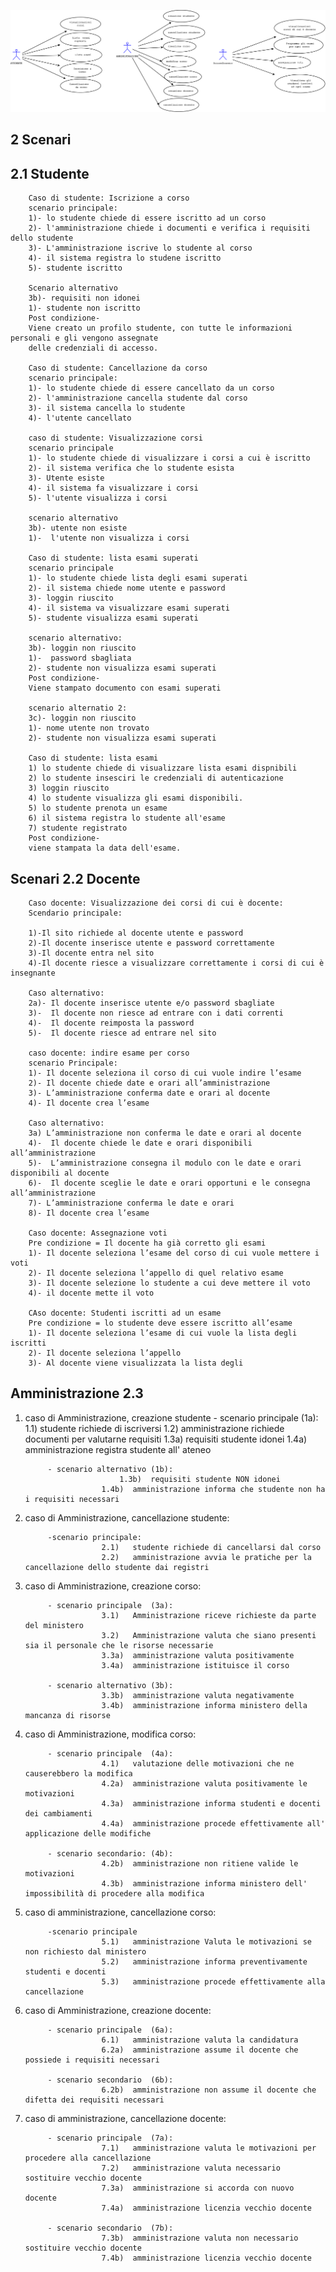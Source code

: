![alt tag](https://github.com/mnarizzano/M1.4.4-p3/blob/main/docs/srs/imgs/usecases.png)


## 2 	Scenari 
## 2.1 Studente

		Caso di studente: Iscrizione a corso
		scenario principale:
		1)- lo studente chiede di essere iscritto ad un corso	
		2)- l'amministrazione chiede i documenti e verifica i requisiti dello studente
		3)- L'amministrazione iscrive lo studente al corso
		4)- il sistema registra lo studene iscritto
		5)- studente iscritto

		Scenario alternativo			
		3b)- requisiti non idonei
		1)- studente non iscritto
		Post condizione-
		Viene creato un profilo studente, con tutte le informazioni personali e gli vengono assegnate
		delle credenziali di accesso.

		Caso di studente: Cancellazione da corso
		scenario principale:
		1)- lo studente chiede di essere cancellato da un corso
		2)- l'amministrazione cancella studente dal corso
		3)- il sistema cancella lo studente 
		4)- l'utente cancellato
	
		caso di studente: Visualizzazione corsi
		scenario principale
		1)- lo studente chiede di visualizzare i corsi a cui è iscritto
		2)- il sistema verifica che lo studente esista
		3)- Utente esiste
		4)- il sistema fa visualizzare i corsi 
		5)- l'utente visualizza i corsi
	
		scenario alternativo
		3b)- utente non esiste
		1)-  l'utente non visualizza i corsi

		Caso di studente: lista esami superati
		scenario principale		
		1)- lo studente chiede lista degli esami superati
		2)- il sistema chiede nome utente e password
		3)- loggin riuscito
		4)- il sistema va visualizzare esami superati
		5)- studente visualizza esami superati

		scenario alternativo:		
		3b)- loggin non riuscito
		1)-  password sbagliata
		2)- studente non visualizza esami superati
		Post condizione-
		Viene stampato documento con esami superati

		scenario alternatio 2:
		3c)- loggin non riuscito
		1)- nome utente non trovato
		2)- studente non visualizza esami superati 

		Caso di studente: lista esami
		1) lo studente chiede di visualizzare lista esami dispnibili
		2) lo studente insesciri le credenziali di autenticazione
		3) loggin riuscito
		4) lo studente visualizza gli esami disponibili.
		5) lo studente prenota un esame
		6) il sistema registra lo studente all'esame
		7) studente registrato
		Post condizione-
		viene stampata la data dell'esame.

## 		Scenari 2.2 Docente

		Caso docente: Visualizzazione dei corsi di cui è docente:
		Scendario principale:
		
		1)-Il sito richiede al docente utente e password
		2)-Il docente inserisce utente e password correttamente
		3)-Il docente entra nel sito
		4)-Il docente riesce a visualizzare correttamente i corsi di cui è insegnante
		
		Caso alternativo:
		2a)- Il docente inserisce utente e/o password sbagliate
		3)-  Il docente non riesce ad entrare con i dati correnti 
		4)-  Il docente reimposta la password
		5)-  Il docente riesce ad entrare nel sito
	
		caso docente: indire esame per corso
		scenario Principale:
		1)- Il docente seleziona il corso di cui vuole indire l’esame
		2)- Il docente chiede date e orari all’amministrazione
		3)- L’amministrazione conferma date e orari al docente
		4)- Il docente crea l’esame
		
		Caso alternativo:
		3a) L’amministrazione non conferma le date e orari al docente
		4)-  Il docente chiede le date e orari disponibili all’amministrazione
		5)-  L’amministrazione consegna il modulo con le date e orari disponibili al docente
		6)-  Il docente sceglie le date e orari opportuni e le consegna all’amministrazione
		7)- L’amministrazione conferma le date e orari
		8)- Il docente crea l’esame
	
		Caso docente: Assegnazione voti
		Pre condizione = Il docente ha già corretto gli esami
		1)- Il docente seleziona l’esame del corso di cui vuole mettere i voti
		2)- Il docente seleziona l’appello di quel relativo esame
		3)- Il docente selezione lo studente a cui deve mettere il voto
		4)- il docente mette il voto

		CAso docente: Studenti iscritti ad un esame 
		Pre condizione = lo studente deve essere iscritto all’esame
		1)- Il docente seleziona l’esame di cui vuole la lista degli iscritti
		2)- Il docente seleziona l’appello
		3)- Al docente viene visualizzata la lista degli 
		
		
## Amministrazione 2.3 

1. caso di Amministrazione, creazione studente
		        - scenario principale  (1a):  
						1.1)   studente richiede di iscriversi
				 	        1.2)   amministrazione richiede documenti per valutarne requisiti 
					        1.3a)  requisiti studente idonei 
					        1.4a)  amministrazione registra studente all' ateneo

			- scenario alternativo (1b): 
					        1.3b)  requisiti studente NON idonei
						1.4b)  amministrazione informa che studente non ha i requisiti necessari
 
2. caso di Amministrazione, cancellazione studente:

			-scenario principale:   
						2.1)   studente richiede di cancellarsi dal corso
						2.2)   amministrazione avvia le pratiche per la cancellazione dello studente dai registri

3. caso di Amministrazione, creazione corso:
			
			- scenario principale  (3a):  
						3.1)   Amministrazione riceve richieste da parte del ministero
						3.2)   Amministrazione valuta che siano presenti sia il personale che le risorse necessarie
						3.3a)  amministrazione valuta positivamente
						3.4a)  amministrazione istituisce il corso 

			- scenario alternativo (3b):
						3.3b)  amministrazione valuta negativamente
						3.4b)  amministrazione informa ministero della mancanza di risorse


4. caso di Amministrazione, modifica corso:

			- scenario principale  (4a): 
						4.1)   valutazione delle motivazioni che ne causerebbero la modifica
						4.2a)  amministrazione valuta positivamente le motivazioni 
						4.3a)  amministrazione informa studenti e docenti dei cambiamenti
						4.4a)  amministrazione procede effettivamente all' applicazione delle modifiche
			
			- scenario secondario: (4b):  
						4.2b)  amministrazione non ritiene valide le motivazioni 
						4.3b)  amministrazione informa ministero dell' impossibilità di procedere alla modifica

5. caso di amministrazione, cancellazione corso:

			-scenario principale   
						5.1)   amministrazione Valuta le motivazioni se non richiesto dal ministero
						5.2)   amministrazione informa preventivamente studenti e docenti 
						5.3)   amministrazione procede effettivamente alla cancellazione

6. caso di Amministrazione, creazione docente:
	
			- scenario principale  (6a): 
						6.1)   amministrazione valuta la candidatura 
						6.2a)  amministrazione assume il docente che possiede i requisiti necessari

			- scenario secondario  (6b):
						6.2b)  amministrazione non assume il docente che difetta dei requisiti necessari

7. caso di amministrazione, cancellazione docente:

			- scenario principale  (7a):
						7.1)   amministrazione valuta le motivazioni per procedere alla cancellazione
						7.2)   amministrazione valuta necessario sostituire vecchio docente
						7.3a)  amministrazione si accorda con nuovo docente
						7.4a)  amministrazione licenzia vecchio docente

			- scenario secondario  (7b):			
						7.3b)  amministrazione valuta non necessario sostituire vecchio docente
						7.4b)  amministrazione licenzia vecchio docente






	

